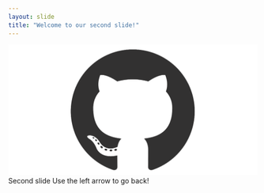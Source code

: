```yaml
---
layout: slide
title: "Welcome to our second slide!"
---
```

![GitHub Logo](/images/logo.png)  
Second slide
Use the left arrow to go back!

